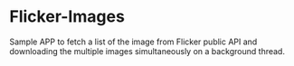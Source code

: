 # Flicker-Images
Sample APP to fetch a list of the image from Flicker public API and downloading the multiple images simultaneously on a background thread.
